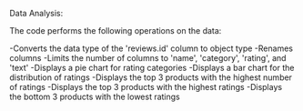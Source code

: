 
Data Analysis:

The code performs the following operations on the data:

-Converts the data type of the 'reviews.id' column to object type
-Renames columns
-Limits the number of columns to 'name', 'category', 'rating', and 'text'
-Displays a pie chart for rating categories
-Displays a bar chart for the distribution of ratings
-Displays the top 3 products with the highest number of ratings
-Displays the top 3 products with the highest ratings
-Displays the bottom 3 products with the lowest ratings

